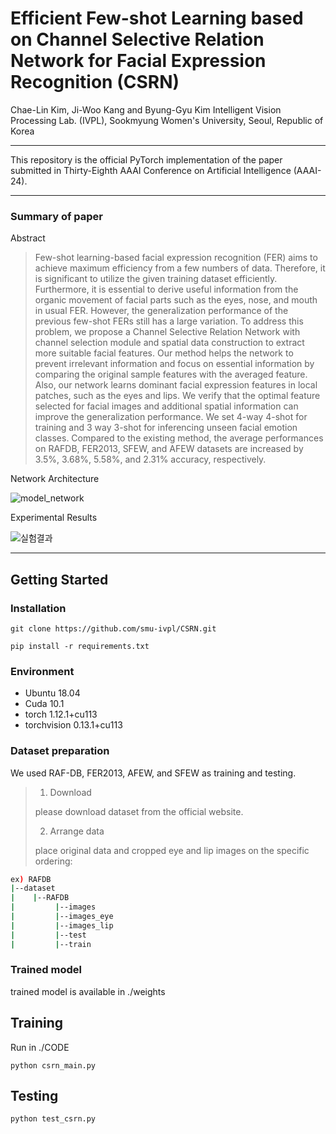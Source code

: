 # Efficient Few-shot Learning based on Channel Selective Relation Network for Facial Expression Recognition (CSRN)

Chae-Lin Kim, Ji-Woo Kang and Byung-Gyu Kim
Intelligent Vision Processing Lab. (IVPL), Sookmyung Women's University, Seoul, Republic of Korea

<hr>

This repository is the official PyTorch implementation of the paper submitted in Thirty-Eighth AAAI Conference on Artificial Intelligence (AAAI-24).


<hr>

### Summary of paper

Abstract
> Few-shot learning-based facial expression recognition (FER) aims to achieve maximum efficiency from a few numbers of data. Therefore, it is significant to
> utilize the given training dataset efficiently. Furthermore, it is essential to derive useful information from the organic movement of facial parts such as
> the eyes, nose, and mouth in usual FER. However, the generalization performance of the previous few-shot FERs still has a large variation. To address this
> problem, we propose a Channel Selective Relation Network with channel selection module and spatial data construction to extract more suitable facial
> features. Our method helps the network to prevent irrelevant information and focus on essential information by comparing the original sample features with
> the averaged feature. Also, our network learns dominant facial expression features in local patches, such as the eyes and lips. We verify that the optimal
> feature selected for facial images and additional spatial information can improve the generalization performance. We set 4-way 4-shot for training and 3
> way 3-shot for inferencing unseen facial emotion classes. Compared to the existing method, the average performances on RAFDB, FER2013, SFEW, and AFEW
> datasets are increased by 3.5%, 3.68%, 5.58%, and 2.31% accuracy, respectively.


Network Architecture

![model_network](https://github.com/smu-ivpl/CSRN/assets/53431568/be7e786f-2a17-41e4-b8ee-c0158663d4e6)


Experimental Results

![실험결과](https://github.com/smu-ivpl/CSRN/assets/53431568/8baa79c3-c639-4a74-bd1d-f6e02f9d8414)

<hr>

## Getting Started

### Installation

~~~
git clone https://github.com/smu-ivpl/CSRN.git

pip install -r requirements.txt
~~~

### Environment
- Ubuntu 18.04
- Cuda 10.1
- torch 1.12.1+cu113
- torchvision 0.13.1+cu113


### Dataset preparation

We used RAF-DB, FER2013, AFEW, and SFEW as training and testing.

> 1. Download
> 
> please download dataset from the official website.
> 
> 2. Arrange data
> 
> place original data and cropped eye and lip images on the specific ordering:

```bash
ex) RAFDB
|--dataset
|    |--RAFDB
|         |--images
|         |--images_eye
|         |--images_lip
|         |--test
|         |--train
```             

### Trained model

trained model is available in ./weights


## Training

Run in ./CODE

~~~
python csrn_main.py
~~~


## Testing

~~~
python test_csrn.py
~~~


